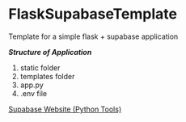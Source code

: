 # FlaskSupabaseTemplate
Template for a simple flask + supabase application

**_Structure of Application_**
1. static folder
2. templates folder
3. app.py
4. .env file

[Supabase Website (Python Tools)](https://supabase.com/docs/reference/python/initializing)


